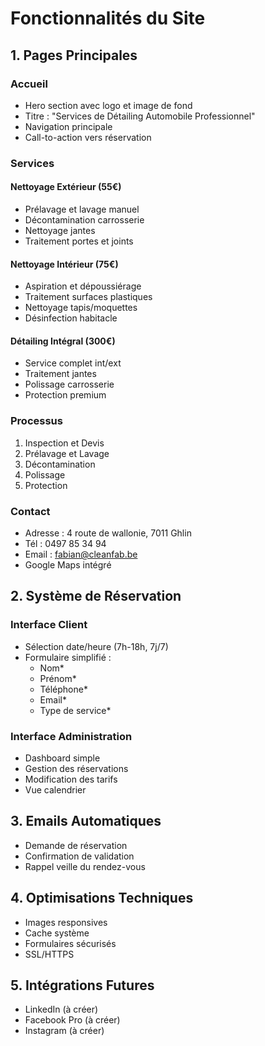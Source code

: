 # Fonctionnalités du Site

## 1. Pages Principales

### Accueil
- Hero section avec logo et image de fond
- Titre : "Services de Détailing Automobile Professionnel"
- Navigation principale
- Call-to-action vers réservation

### Services
#### Nettoyage Extérieur (55€)
- Prélavage et lavage manuel
- Décontamination carrosserie
- Nettoyage jantes
- Traitement portes et joints

#### Nettoyage Intérieur (75€)
- Aspiration et dépoussiérage
- Traitement surfaces plastiques
- Nettoyage tapis/moquettes
- Désinfection habitacle

#### Détailing Intégral (300€)
- Service complet int/ext
- Traitement jantes
- Polissage carrosserie
- Protection premium

### Processus
1. Inspection et Devis
2. Prélavage et Lavage
3. Décontamination
4. Polissage
5. Protection

### Contact
- Adresse : 4 route de wallonie, 7011 Ghlin
- Tél : 0497 85 34 94
- Email : fabian@cleanfab.be
- Google Maps intégré

## 2. Système de Réservation

### Interface Client
- Sélection date/heure (7h-18h, 7j/7)
- Formulaire simplifié :
  * Nom*
  * Prénom*
  * Téléphone*
  * Email*
  * Type de service*

### Interface Administration
- Dashboard simple
- Gestion des réservations
- Modification des tarifs
- Vue calendrier

## 3. Emails Automatiques
- Demande de réservation
- Confirmation de validation
- Rappel veille du rendez-vous

## 4. Optimisations Techniques
- Images responsives
- Cache système
- Formulaires sécurisés
- SSL/HTTPS

## 5. Intégrations Futures
- LinkedIn (à créer)
- Facebook Pro (à créer)
- Instagram (à créer)